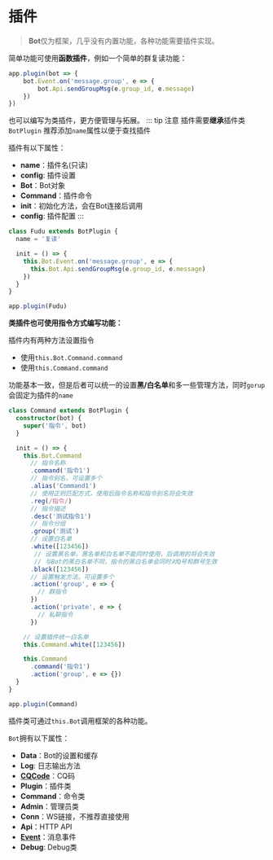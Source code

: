 # 插件

> **Bot**仅为框架，几乎没有内置功能，各种功能需要插件实现。

简单功能可使用**函数插件**，例如一个简单的群复读功能：
```ts
app.plugin(bot => {
    bot.Event.on('message.group', e => {
        bot.Api.sendGroupMsg(e.group_id, e.message)
    })
})
```

也可以编写为类插件，更方便管理与拓展。
::: tip 注意
插件需要**继承**插件类`BotPlugin`
推荐添加`name`属性以便于查找插件

插件有以下属性：
- **name**：插件名(只读)
- **config**: 插件设置
- **Bot**：Bot对象
- **Command**：插件命令
- **init**：初始化方法，会在Bot连接后调用
- **config**: 插件配置
:::
```ts
class Fudu extends BotPlugin {
  name = '复读'

  init = () => {
    this.Bot.Event.on('message.group', e => {
      this.Bot.Api.sendGroupMsg(e.group_id, e.message)
    })
  }
}

app.plugin(Fudu)
```

**类插件也可使用指令方式编写功能：**

插件内有两种方法设置指令
- 使用`this.Bot.Command.command`
- 使用`this.Command.command`

功能基本一致，但是后者可以统一的设置**黑/白名单**和多一些管理方法，同时`gorup`会固定为插件的`name`
```ts
class Command extends BotPlugin {
  constructor(bot) {
    super('指令', bot)
  }

  init = () => {
    this.Bot.Command
      // 指令名称
      .command('指令1')
      // 指令别名，可设置多个
      .alias('Command1')
      // 使用正则匹配方式，使用后指令名称和指令别名将会失效
      .reg(/指令/)
      // 指令描述
      .desc('测试指令1')
      // 指令分组
      .group('测试')
      // 设置白名单
      .white([123456])
       // 设置黑名单，黑名单和白名单不能同时使用，后调用的将会失效
       // 与Bot的黑白名单不同，指令的黑白名单会同时对Q号和群号生效
      .black([123456])
      // 设置触发方法，可设置多个
      .action('group', e => {
        // 群指令
      })
      .action('private', e => {
        // 私聊指令
      })

    // 设置插件统一白名单
    this.Command.white([123456])

    this.Command
      .command('指令1')
      .action('group', e => {})
  }
}

app.plugin(Command)
```


插件类可通过`this.Bot`调用框架的各种功能。

`Bot`拥有以下属性：
- **Data**：Bot的设置和缓存
- **Log**: 日志输出方法
- [**CQCode**](/cqcode)：CQ码
- **Plugin**：插件类
- **Command**：命令类
- **Admin**：管理员类
- **Conn**：WS链接，不推荐直接使用
- **Api**：HTTP API
- [**Event**](/event)：消息事件
- **Debug**: Debug类
